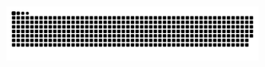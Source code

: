 <picture>
  <source media="(prefers-color-scheme: dark)" srcset="https://raw.githubusercontent.com/ty-dc/ty-dc/output/github-contribution-grid-snake-dark.svg">
  <source media="(prefers-color-scheme: light)" srcset="https://raw.githubusercontent.com/ty-dc/ty-dc/output/github-contribution-grid-snake.svg">
  <img alt="github contribution grid snake animation" src="https://raw.githubusercontent.com/ty-dc/ty-dc/output/github-contribution-grid-snake.svg">
</picture>
